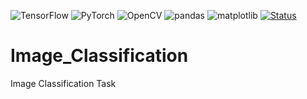 ![TensorFlow](https://img.shields.io/badge/Tensorflow-%3D2.4.1-orange)
![PyTorch](https://img.shields.io/badge/PyTorch-%3D0.11.2-critical)
![OpenCV](https://img.shields.io/badge/OpenCV-%3D4.5.2-9cf)
![pandas](https://img.shields.io/badge/pandas-%3D1.3.1-blueviolet)
![matplotlib](https://img.shields.io/badge/matplotlib-%3D3.4.2-lightgrey)
[![Status](https://storage.googleapis.com/tensorflow-kokoro-build-badges/windows-gpu.svg)](https://storage.googleapis.com/tensorflow-kokoro-build-badges/windows-gpu.html)


# Image_Classification
Image Classification Task
